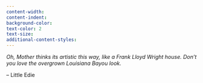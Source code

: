 ```yaml
---
content-width:
content-indent:
background-color:
text-color: 2
text-size:
additional-content-styles:
---
```


*Oh, Mother thinks its artistic this way, like a Frank Lloyd Wright house. Don’t you love the overgrown Louisiana Bayou look.*  

– Little Edie 

